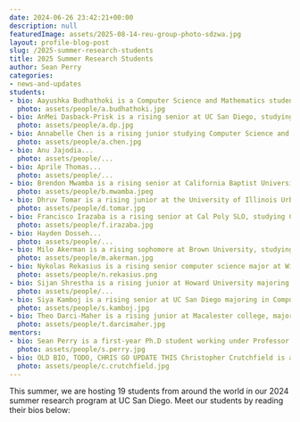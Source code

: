 ```yaml
---
date: 2024-06-26 23:42:21+00:00
description: null
featuredImage: assets/2025-08-14-reu-group-photo-sdzwa.jpg
layout: profile-blog-post
slug: /2025-summer-research-students
title: 2025 Summer Research Students
author: Sean Perry
categories:
- news-and-updates
students:
- bio: Aayushka Budhathoki is a Computer Science and Mathematics student transitioning into her senior year at Howard University. This summer, she worked on the FishSense project, implementing Generative Adversarial Networks to enhance the quality of underwater images. She also worked with the Smartfin team, focusing on sensor characterization and calibration. In her free time, she enjoys cooking a variety of cuisines, playing with her cat and competitive GeoGuessing.
  photo: assets/people/a.budhathoki.jpg
- bio: AnMei Dasback-Prisk is a rising senior at UC San Diego, studying Computer Engineering. This summer, she worked on the Acoustic Collar project exploring dataloss and the use of auto encoders to compress data. In their free time they enjoy chilling at the beach, eating food, and walking around outside whether that be in nature or a city.
  photo: assets/people/a.dp.jpg
- bio: Annabelle Chen is a rising junior studying Computer Science and Mathematics at Amherst College. This summer, she worked on FishSense's new ROV-focused branch, namely focusing on methods for on-device computing and camera calibration for underwater optics. While she loves to think about fish, she also enjoys oil painting, baking sweets, and playing the electric guitar.
  photo: assets/people/a.chen.jpg
- bio: Anu Jajodia...
  photo: assets/people/...
- bio: Aprile Thomas...
  photo: assets/people/...
- bio: Brendon Mwamba is a rising senior at California Baptist University studying Computer Science. This summer, he is working on the FishSense project, focusing on vector databases, mobile app development, and VR development. In his free time, he enjoys going to the gym, playing basketball, and hiking.
  photo: assets/people/b.mwamba.jpeg
- bio: Dhruv Tomar is a rising junior at the University of Illinois Urbana-Champaign pursuing a dual degree in Computer Science and Integrative Biology. He has been working with the Acoustic Species ID team this summer, implementing template matching as part of an unsupervised learning pipeline for unlabelled bioacoustic datasets. He enjoys birdwatching, videogames, and playing the classical guitar in his free time.
  photo: assets/people/d.tomar.jpg
- bio: Francisco Irazaba is a rising senior at Cal Poly SLO, studying Computer Engineering with an interest in embedded systems. This summer, he worked on the acoustic collar team, focusing on integrating firmware, measuring power consumption, and providing low-power solutions for an STM32 microcontroller inside the collar. In his free time, he enjoys going to the gym, hiking, and skateboarding.
  photo: assets/people/f.irazaba.jpg
- bio: Hayden Dosseh...
  photo: assets/people/...
- bio: Milo Akerman is a rising sophomore at Brown University, studying Computer Engineering. He has worked in the acoustic collar project this summer, developing the hardware and firmware to deploy low-power embedded systems tracking free-range animal vocalizations. His work focuses on intermittent computing, TinyML, and wireless networking on STM32 ARM CPUs. Outside of the bioacoustics, he enjoys playing guitar, learning cardistry, and perhaps even other things.
  photo: assets/people/m.akerman.jpg
- bio: Nykolas Rekasius is a rising senior computer science major at Williams College. This summer he has been working on the FishSense project working on underwater color correction, automatic underwater fish identification and segmentation, and automatic underwater laser detection. Outside of the lab Nykolas is an avid cellist, budding photographer, and thorough enjoyer of spending time outdoors.
  photo: assets/people/n.rekasius.png
- bio: Sijan Shrestha is a rising junior at Howard University majoring in Computer Science. This summer, he has contributed to the FishSense Project, focusing on fish species identification, detection, and segmentation. He is also working on testing a new deep-water exploration camera, which is being integrated with a Rupik Pi to develop an autonomous underwater monitoring system. During free time, he enjoys writing songs and singing with his guitar.
  photo: assets/people/...
- bio: Siya Kamboj is a rising senior at UC San Diego majoring in Computer Science. This summer, she worked on the Acoustic Species Identification team as part of the machine learning sub-team, where she focused on developing a knowledge graph for unsupervised bioacoustic discovery. Outside of research, she enjoys filmmaking and photography.   
  photo: assets/people/s.kamboj.jpg
- bio: Theo Darci-Maher is a rising junior at Macalester college, majoring in Physics with an emphasis in Astronomy and minoring in both Math and Studio Art. This summer he worked on FishSense, focusing on underwater optics and mechanical systems for the new ROV project. Outisde of research, he enjoys backpacking, playing sports like soccer or ice hockey, and walking his dog.
  photo: assets/people/t.darcimaher.jpg
mentors:
- bio: Sean Perry is a first-year Ph.D student working under Professor Ryan Kastner in the Computer Science Department of UCSD and a project lead of the Acoustic Species Identification project. Sean studies all things bioacoustics, from domain shift issue between recording devices to exploratory techniques in unlabeled audio data towards improvements to monitoring of nature and ecology. Towards maintaining a work life balance, Sean also enjoys the wonderful food in San Diego, visiting his family and friends, and getting his cats to chase after an old shoelace. 
  photo: assets/people/s.perry.jpg
- bio: OLD BIO, TODO, CHRIS GO UPDATE THIS Christopher Crutchfield is a fifth-year Ph.D student working under Professor Curt Schurgers and Professor Ryan Kastner.  His Masters was in Intelligent Systems, Robotics, and Control.  He is now putting that background to work by developing sensors for understanding the health of our oceans by developing underwater depth cameras with FishSense, a project which he leads.  Through the use of these cameras, he hopes to be able to help scientists monitor the biodiversity of our oceans and the health of the underwater ecosystem.  When not working to help protect our environment, he enjoys a quiet day at home, with his wife and three cats.
  photo: assets/people/c.crutchfield.jpg
---
```

This summer, we are hosting 19 students from around the world in our 2024 summer research program at UC San Diego. Meet our students by reading their bios below:
